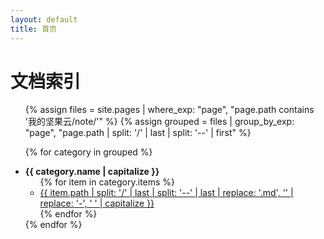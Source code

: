 ```yaml
---
layout: default
title: 首页
---
```


# 文档索引


<ul>
{% assign files = site.pages | where_exp: "page", "page.path contains '我的坚果云/note/'" %}
{% assign grouped = files | group_by_exp: "page", "page.path | split: '/' | last | split: '--' | first" %}

{% for category in grouped %}
  <li>
    <strong>{{ category.name | capitalize }}</strong>
    <ul>
      {% for item in category.items %}
        <li>
          <a href="{{ item.url }}">
            {{ item.path | split: '/' | last | split: '--' | last
              | replace: '.md', ''
              | replace: '-', ' '
              | capitalize }}
          </a>
        </li>
      {% endfor %}
    </ul>
  </li>
{% endfor %}
</ul>

